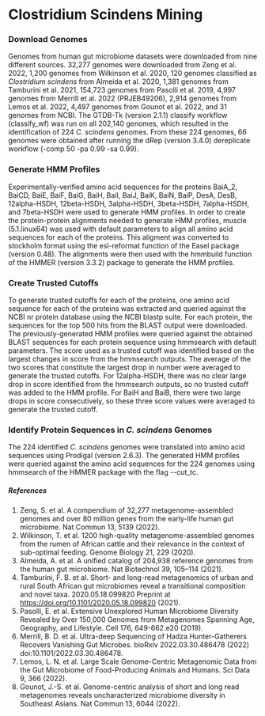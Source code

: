 # Clostridium Scindens Mining

### Download Genomes
Genomes from human gut microbiome datasets were downloaded from nine different sources. 32,277 genomes were downloaded from Zeng et al. 2022, 1,200 genomes from Wilkinson et al. 2020, 120 genomes classified as _Clostridium scindens_ from Almeida et al. 2020, 1,381 genomes from Tamburini et al. 2021, 154,723 genomes from Pasolli et al. 2019, 4,997 genomes from Merrill et al. 2022 (PRJEB49206), 2,914 genomes from Lemos et al. 2022, 4,497 genomes from Gounot et al. 2022, and 31 genomes from NCBI. The GTDB-Tk (version 2.1.1) classify workflow (classify_wf) was run on all 202,140 genomes, which resulted in the identification of 224 _C. scindens_ genomes. From these 224 genomes, 66 genomes were obtained after running the dRep (version 3.4.0) dereplicate workflow (-comp 50 -pa 0.99 -sa 0.99). 

### Generate HMM Profiles
Experimentally-verified amino acid sequences for the proteins BaiA_2, BaiCD, BaiE, BaiF, BaiG, BaiH, BaiI, BaiJ, BaiK, BaiN, BaiP, DesA, DesB, 12alpha-HSDH, 12beta-HSDH, 3alpha-HSDH, 3beta-HSDH, 7alpha-HSDH, and 7beta-HSDH were used to generate HMM profiles. In order to create the protein-protein alignments needed to generate HMM profiles, muscle (5.1.linux64) was used with default parameters to align all amino acid sequences for each of the proteins. This aligment was converted to stockholm format using the esl-reformat function of the Easel package (version 0.48). The alignments were then used with the hmmbuild function of the HMMER (version 3.3.2) package to generate the HMM profiles. 

### Create Trusted Cutoffs
To generate trusted cutoffs for each of the proteins, one amino acid sequence for each of the proteins was extracted and queried against the NCBI nr protein database using the NCBI blastp suite. For each protein, the sequences for the top 500 hits from the BLAST output were downloaded. The previously-generated HMM profiles were queried against the obtained BLAST sequences for each protein sequence using hmmsearch with default parameters. The score used as a trusted cutoff was identified based on the largest changes in score from the hmmsearch outputs. The average of the two scores that constitute the largest drop in number were averaged to generate the trusted cutoffs. For 12alpha-HSDH, there was no clear large drop in score identified from the hmmsearch outputs, so no trusted cutoff was added to the HMM profile. For BaiH and BaiB, there were two large drops in score consecutively, so these three score values were averaged to generate the trusted cutoff. 

### Identify Protein Sequences in _C. scindens_ Genomes
The 224 identified _C. scindens_ genomes were translated into amino acid sequences using Prodigal (version 2.6.3). The generated HMM profiles were queried against the amino acid sequences for the 224 genomes using hmmsearch of the HMMER package with the flag --cut_tc. 

##### References
1. Zeng, S. et al. A compendium of 32,277 metagenome-assembled genomes and over 80 million genes from the early-life human gut microbiome. Nat Commun 13, 5139 (2022).
2. Wilkinson, T. et al. 1200 high-quality metagenome-assembled genomes from the rumen of African cattle and their relevance in the context of sub-optimal feeding. Genome Biology 21, 229 (2020).
3. Almeida, A. et al. A unified catalog of 204,938 reference genomes from the human gut microbiome. Nat Biotechnol 39, 105–114 (2021).
4. Tamburini, F. B. et al. Short- and long-read metagenomics of urban and rural South African gut microbiomes reveal a transitional composition and novel taxa. 2020.05.18.099820 Preprint at https://doi.org/10.1101/2020.05.18.099820 (2021).
5. Pasolli, E. et al. Extensive Unexplored Human Microbiome Diversity Revealed by Over 150,000 Genomes from Metagenomes Spanning Age, Geography, and Lifestyle. Cell 176, 649-662.e20 (2019).
6. Merrill, B. D. et al. Ultra-deep Sequencing of Hadza Hunter-Gatherers Recovers Vanishing Gut Microbes. bioRxiv 2022.03.30.486478 (2022) doi:10.1101/2022.03.30.486478.
7. Lemos, L. N. et al. Large Scale Genome-Centric Metagenomic Data from the Gut Microbiome of Food-Producing Animals and Humans. Sci Data 9, 366 (2022).
8. Gounot, J.-S. et al. Genome-centric analysis of short and long read metagenomes reveals uncharacterized microbiome diversity in Southeast Asians. Nat Commun 13, 6044 (2022).







